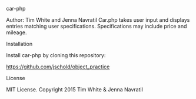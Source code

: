 car-php

Author: Tim White and Jenna Navratil
Car.php takes user input and displays entries matching user specifications. Specifications may include price and mileage.

Installation

Install car-php by cloning this repository:

https://github.com/jschold/object_practice

License

MIT License. Copyright 2015 Tim White & Jenna Navratil
